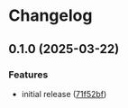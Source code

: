 # Changelog

## 0.1.0 (2025-03-22)


### Features

* initial release ([71f52bf](https://github.com/lkwr/cbor/commit/71f52bfd57c97bc0ba3b8f0812000507396eeac6))
